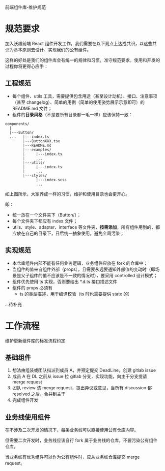 前端组件库-维护规范

# 规范要求

加入沃趣前端 React 组件开发工作，我们需要在以下观点上达成共识，以这些共识为基本原则去设计、实现我们的公有组件。

这样的好处是我们的组件库会有统一的规律和习惯，准守规范要求，使用和开发的过程你将更得心应手：

## 工程规范

- 每个组件、utils 工具，需要提供包含用途（甚至设计动机）、接口、注意事项（甚至 changelog）、简单的用例（简单的使用姿势展示示意即可）的 README.md 文件；
- 组件的**目录风格**（不是要所有目录都一毛一样）应该保持一致：

```
components/
  |
  |---Button/
  ...   |---index.ts
        |---ButtonXXX.tsx
        |---README.md
        |---examples/
        |     |---index.ts
        |     ...
        |---utils/
        |     |---index.ts
        |     ...
        |---styles/
        	  |---index.scss
        	  ...
```

如上图所示，大家养成一样的习惯，维护和使用目录也会更开心。

即：

- 统一放在一个文件夹下（Button/）；
- 每个文件夹下都应有 index 文件；
- utils、style、adapter、interface 等文件夹，**按需添加**，所有组件用到的，都应放在自己的目录下，日后统一抽象使用，避免全局污染；

## 实现规范

- 本仓库组件内部不能有任何业务逻辑，业务组件应放在 fork 的仓库中；
- 当组件的值来自组件外部（props），且需要永远要通知外部值的变动时（即场景是父子组件的值不应该是不一致的情况时），要采用 controlled 设计模式；
- 组件优先使用 ts 实现，否则要给出 \*.d.ts 接口描述文件
- 组件的 props 必须有
  - ts 的类型描述，用于编译校验（ts 时也需要提供 state 的）

...待补充

# 工作流程

维护更新组件库的标准流程约定

## 基础组件

1. 想法由组装或团队指派到成员 A，并预定提交 DeadLine，创建 gitlab issue
2. 成员 A 在 DL 之前从 issue 拉 gitlab 分支，实现功能，向主干分支提请 merge request
3. 团队 review 该 merge request，提出异议或意见，当所有 discussion 都 resolved 之后，合并到主干
4. 完成组件开发

## 业务线使用组件

在不涉及二次开发的情况下，每条业务线可以直接使用公有仓库内容。

但需要二次开发时，业务线应该自行 fork 属于业务线的仓库，不要污染公有组件仓库。

当业务线有优秀组件可以作为公有组件时，应从业务线仓库提交 merge request。
